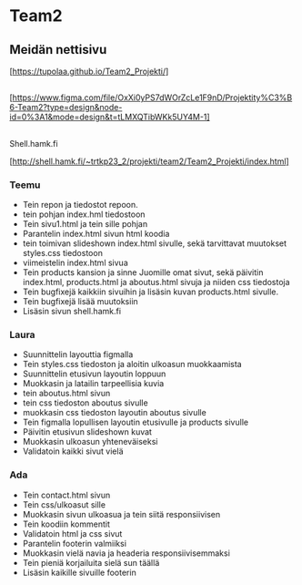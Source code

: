 # Team2



 
 ## Meidän nettisivu

 [https://tupolaa.github.io/Team2_Projekti/]

 ##

 [https://www.figma.com/file/OxXi0yPS7dWOrZcLe1F9nD/Projektity%C3%B6-Team2?type=design&node-id=0%3A1&mode=design&t=tLMXQTibWKk5UY4M-1]

 ##
Shell.hamk.fi

 [http://shell.hamk.fi/~trtkp23_2/projekti/team2/Team2_Projekti/index.html]

 ### Teemu
 - Tein repon ja tiedostot repoon.
 - tein pohjan index.hml tiedostoon
 - Tein sivu1.html ja tein sille pohjan
 - Parantelin index.html sivun html koodia
 - tein toimivan slideshown index.html sivulle, sekä tarvittavat muutokset styles.css tiedostoon
 - viimeistelin index.html sivua
 - Tein products kansion ja sinne Juomille omat sivut, sekä päivitin index.html, products.html ja aboutus.html sivuja ja niiden css tiedostoja
 - Tein bugfixejä kaikkiin sivuihin ja lisäsin kuvan products.html sivulle.
 - Tein bugfixejä lisää muutoksiin 
 - Lisäsin sivun shell.hamk.fi
 

 ### Laura
 - Suunnittelin layouttia figmalla
 - Tein styles.css tiedoston ja aloitin ulkoasun muokkaamista
 - Suunnittelin etusivun layoutin loppuun 
 - Muokkasin ja latailin tarpeellisia kuvia  
 - tein aboutus.html sivun
 - tein css tiedoston aboutus sivulle 
 - muokkasin css tiedoston layoutin aboutus sivulle
 - Tein figmalla lopullisen layoutin etusivulle ja products sivulle
 - Päivitin etusivun slideshown kuvat
 - Muokkasin ulkoasun yhteneväiseksi
 - Validatoin kaikki sivut vielä


 ### Ada
 - Tein contact.html sivun
 - Tein css/ulkoasut sille
 - Muokkasin sivun ulkoasua ja tein siitä responsiivisen
 - Tein koodiin kommentit
 - Validatoin html ja css sivut
 - Parantelin footerin valmiiksi
 - Muokkasin vielä navia ja headeria responsiivisemmaksi
 - Tein pieniä korjailuita sielä sun täällä 
 - Lisäsin kaikille sivuille footerin
